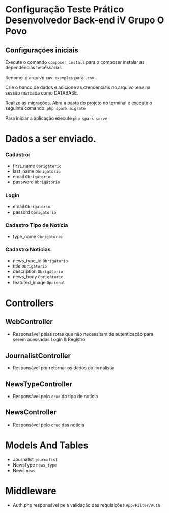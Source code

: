 # Configuração Teste Prático Desenvolvedor Back-end iV Grupo O Povo

## Configurações iniciais

Execute o comando `composer install` para o composer instalar as dependências necessárias

Renomei o arquivo `env_exemples` para `.env` .

Crie o banco de dados e adicione as crendenciais no arquivo .env na sessão marcada como DATABASE.

Realize as migrações.
    Abra a pasta do projeto no terminal e execute o seguinte comando:
        `php spark migrate`


Para iniciar a aplicação execute `php spark serve`

# Dados a ser enviado.

### Cadastro:
* first_name  `Obrigátorio`
* last_name   `Obrigátorio`
* email       `Obrigátorio`
* password    `Obrigátorio`

### Login
* email  `Obrigátorio`
* passord  `Obrigátorio`

### Cadastro Tipo de Notícia
* type_name   `Obrigátorio`

### Cadastro Notícias
* news_type_id  `Obrigátorio`
* title  `Obrigátorio`
* description  `Obrigátorio`
* news_body  `Obrigátorio`
* featured_image  `Opcional`


# Controllers

## WebController
* Responsável pelas rotas que não necessitam de autenticação para serem acessadas  Login & Registro  

## JournalistController
* Responsável por retornar os dados do jornalista

## NewsTypeController
* Responsável pelo `crud` do tipo de notícia 

## NewsController
* Responsável pelo `crud` das notícia 

# Models And Tables
*  Journalist `journalist`  
*  NewsType `news_type`  
*  News `news`

# Middleware
* Auth.php responsável pela validação das requisições `App/Filter/Auth`





